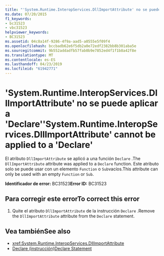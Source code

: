 ```yaml
---
title: "'System.Runtime.InteropServices.DllImportAttribute' no se puede aplicar a 'Declare'"
ms.date: 07/20/2015
f1_keywords:
- bc31523
- vbc31523
helpviewer_keywords:
- BC31523
ms.assetid: 04c8a14f-9286-4f9a-aad5-a0555e5f09f4
ms.openlocfilehash: bccbadb62e6f5db2a0e72edf2382bb8b301aba5e
ms.sourcegitcommit: 9b552addadfb57fab0b9e7852ed4f1f1b8a42f8e
ms.translationtype: MT
ms.contentlocale: es-ES
ms.lasthandoff: 04/23/2019
ms.locfileid: "61942771"
---
```

# <a name="systemruntimeinteropservicesdllimportattribute-cannot-be-applied-to-a-declare"></a><span data-ttu-id="92510-102">'System.Runtime.InteropServices.DllImportAttribute' no se puede aplicar a 'Declare'</span><span class="sxs-lookup"><span data-stu-id="92510-102">'System.Runtime.InteropServices.DllImportAttribute' cannot be applied to a 'Declare'</span></span>
<span data-ttu-id="92510-103">El atributo `DllImportAttribute` se aplicó a una función `Declare` .</span><span class="sxs-lookup"><span data-stu-id="92510-103">The `DllImportAttribute` attribute was applied to a `Declare` function.</span></span> <span data-ttu-id="92510-104">Este atributo solo se puede usar con un elemento `Function` o `Sub`vacíos.</span><span class="sxs-lookup"><span data-stu-id="92510-104">This attribute can only be used with an empty `Function` or `Sub`.</span></span>  
  
 <span data-ttu-id="92510-105">**Identificador de error:** BC31523</span><span class="sxs-lookup"><span data-stu-id="92510-105">**Error ID:** BC31523</span></span>  
  
## <a name="to-correct-this-error"></a><span data-ttu-id="92510-106">Para corregir este error</span><span class="sxs-lookup"><span data-stu-id="92510-106">To correct this error</span></span>  
  
1. <span data-ttu-id="92510-107">Quite el atributo `DllImportAttribute` de la instrucción `Declare` .</span><span class="sxs-lookup"><span data-stu-id="92510-107">Remove the `DllImportAttribute` attribute from the `Declare` statement.</span></span>  
  
## <a name="see-also"></a><span data-ttu-id="92510-108">Vea también</span><span class="sxs-lookup"><span data-stu-id="92510-108">See also</span></span>

- <xref:System.Runtime.InteropServices.DllImportAttribute>
- [<span data-ttu-id="92510-109">Declare (instrucción)</span><span class="sxs-lookup"><span data-stu-id="92510-109">Declare Statement</span></span>](../../visual-basic/language-reference/statements/declare-statement.md)
